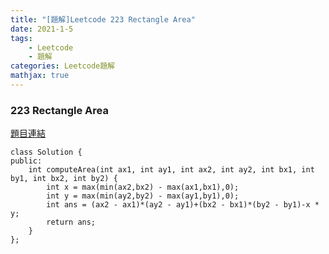 ```yaml
---
title: "[題解]Leetcode 223 Rectangle Area"
date: 2021-1-5
tags: 
    - Leetcode
    - 題解
categories: Leetcode題解
mathjax: true
---
```


### 223 Rectangle Area
<!--more-->
[題目連結](https://leetcode.com/problems/rectangle-area)

```cpp=
class Solution {
public:
    int computeArea(int ax1, int ay1, int ax2, int ay2, int bx1, int by1, int bx2, int by2) {
        int x = max(min(ax2,bx2) - max(ax1,bx1),0);
        int y = max(min(ay2,by2) - max(ay1,by1),0);
        int ans = (ax2 - ax1)*(ay2 - ay1)+(bx2 - bx1)*(by2 - by1)-x * y;
        return ans;
    }
};
```
